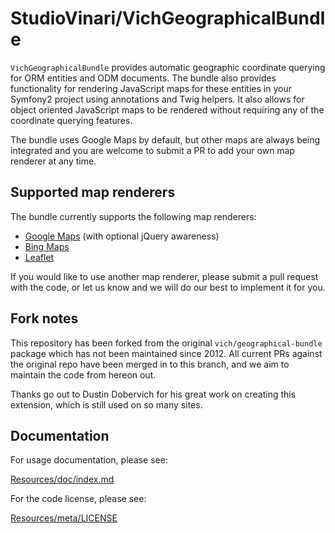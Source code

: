 StudioVinari/VichGeographicalBundle
===================================

`VichGeographicalBundle` provides automatic geographic coordinate querying for ORM 
entities and ODM documents. The bundle also provides functionality for rendering 
JavaScript maps for these entities in your Symfony2 project using annotations and
Twig helpers. It also allows for object oriented JavaScript maps to be rendered
without requiring any of the coordinate querying features.

The bundle uses Google Maps by default, but other maps are always being integrated
and you are welcome to submit a PR to add your own map renderer at any time.

## Supported map renderers

The bundle currently supports the following map renderers:

* [Google Maps](https://developers.google.com/maps/) (with optional jQuery awareness)
* [Bing Maps](https://www.bingmapsportal.com/)
* [Leaflet](http://leafletjs.com/)

If you would like to use another map renderer, please submit a pull request with the
code, or let us know and we will do our best to implement it for you.

## Fork notes

This repository has been forked from the original `vich/geographical-bundle` package
which has not been maintained since 2012. All current PRs against the original repo
have been merged in to this branch, and we aim to maintain the code from hereon out.

Thanks go out to Dustin Dobervich for his great work on creating this extension,
which is still used on so many sites.

## Documentation

For usage documentation, please see:

[Resources/doc/index.md](https://github.com/StudioVinari/VichGeographicalBundle/blob/master/Resources/doc/index.md)

For the code license, please see:

[Resources/meta/LICENSE](https://github.com/StudioVinari/VichGeographicalBundle/blob/master/Resources/meta/LICENSE)
